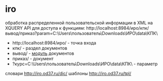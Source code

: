 # iro
обработка распределенной пользовательской информации в  XML на XQUERY
API для доступа к функциям:
http://localhost:8984/иро/кпк/вывод/приказ?param=C:\Users\пользователь\Downloads\ИРО\data\КПК\
- http://localhost:8984/иро/ - точка входа
- кпк/ - раздел документов
- вывод/ - [модуль](https://github.com/kontur32/iro/blob/dev2/output.xqm "Модуль") документов
- приказ/  - документ
- ?курс=C:\Users\пользователь\Downloads\ИРО\data\КПК\ - параметр

словари http://iro.od37.ru/dic/
шаблоны http://iro.od37.ru/tpl/
